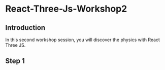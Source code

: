 # React-Three-Js-Workshop2

<h2>Introduction</h2>
In this second workshop session, you will discover the physics with React Three JS.

<h2>Step 1</h2>

